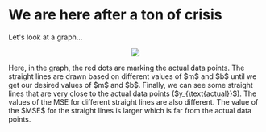 # We are here after a ton of crisis
Let's look at a graph...
<p align = 'center'>
<img src='https://github.com/Nasim-Ahmed71/Deep-Learning-Easy-Learn/blob/main/Introduction%20to%20ML/Images/Graph_m_b_1.png'></img>
</p>
<p>Here, in the graph, the red dots are marking the actual data points. The straight lines are drawn based on different values of $m$ and $b$ until we get our desired values of $m$ and $b$. Finally, we can see some straight lines that are very close to the actual data points ($y_{\text{actual}}$). The values of the MSE for different straight lines are also different. The value of the $MSE$ for the straight lines is larger which is far from the actual data points.</p>
